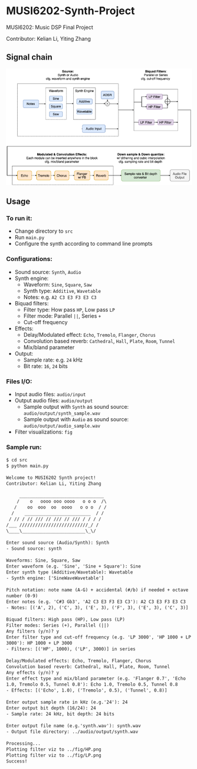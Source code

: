 # MUSI6202-Synth-Project
MUSI6202: Music DSP Final Project

Contributor: Kelian Li, Yiting Zhang

## Signal chain
<p align="left"><img src="/fig/signal_chain.png" width="600" title="signal chain"></p>

## Usage
### To run it:
* Change directory to ```src```
* Run ```main.py```
* Configure the synth according to command line prompts

### Configurations:
* Sound source: ```Synth```,  ```Audio```
* Synth engine:
  * Waveform: ```Sine```,  ```Square```, ```Saw```
  * Synth type: ```Additive```, ```Wavetable```
  * Notes: e.g. ```A2 C3 E3 F3 E3 C3```
* Biquad filters:
  * Filter type: How pass ```HP```, Low pass ```LP```
  * Filter mode: Parallel ```||```, Series ```+```
  * Cut-off frequency
* Effects:
  * Delay/Modulated effect: ```Echo```, ```Tremolo```, ```Flanger```, ```Chorus```
  * Convolution based reverb: ```Cathedral```, ```Hall```, ```Plate```, ```Room```, ```Tunnel```
  * Mix/bland parameter
* Output:
  * Sample rate: e.g. ```24``` kHz
  * Bit rate: ```16```, ```24``` bits

### Files I/O:
* Input audio files: ```audio/input```
* Output audio files: ```audio/output```
  * Sample output with ```Synth``` as sound source: ```audio/output/synth_sample.wav```
  * Sample output with ```Audio``` as sound source: ```audio/output/audio_sample.wav```
* Filter visualizations: ```fig```

### Sample run:
```
$ cd src
$ python main.py

Welcome to MUSI6202 Synth project!
Contributor: Kelian Li, Yiting Zhang
 
     ________________________________
    /    o   oooo ooo oooo   o o o  /\ 
   /    oo  ooo  oo  oooo   o o o  / /
  /    _________________________  / /
 / // / // /// // /// // /// / / / /
/___ //////////////////////////_/ /
\____\________________________\_\/
                    
Enter sound source (Audio/Synth): Synth
- Sound source: synth

Waveforms: Sine, Square, Saw
Enter waveform (e.g. 'Sine', 'Sine + Square'): Sine
Enter synth type (Additive/Wavetable): Wavetable
- Synth engine: ['SineWaveWavetable']

Pitch notation: note name (A-G) + accidental (#/b) if needed + octave number (0-9)
Enter notes (e.g. 'C#3 Gb3', 'A2 C3 E3 F3 E3 C3'): A2 C3 E3 F3 E3 C3
- Notes: [('A', 2), ('C', 3), ('E', 3), ('F', 3), ('E', 3), ('C', 3)]

Biquad filters: High pass (HP), Low pass (LP)
Filter modes: Series (+), Parallel (||)
Any filters (y/n)? y
Enter filter type and cut-off frequency (e.g. 'LP 3000', 'HP 1000 + LP 3000'): HP 1000 + LP 3000
- Filters: [('HP', 1000), ('LP', 3000)] in series

Delay/Modulated effects: Echo, Tremolo, Flanger, Chorus
Convolution based reverb: Cathedral, Hall, Plate, Room, Tunnel
Any effects (y/n)? y
Enter effect type and mix/bland parameter (e.g. 'Flanger 0.7', 'Echo 1.0, Tremolo 0.5, Tunnel 0.8'): Echo 1.0, Tremolo 0.5, Tunnel 0.8
- Effects: [('Echo', 1.0), ('Tremolo', 0.5), ('Tunnel', 0.8)]

Enter output sample rate in kHz (e.g.'24'): 24
Enter output bit depth (16/24): 24
- Sample rate: 24 kHz, bit depth: 24 bits

Enter output file name (e.g.'synth.wav'): synth.wav
- Output file directory: ../audio/output/synth.wav

Processing...
Plotting filter viz to ../fig/HP.png
Plotting filter viz to ../fig/LP.png
Success!

```
